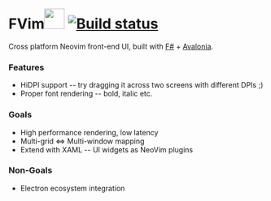 # FVim<img src="https://github.com/yatli/fvim/raw/master/Assets/fvim.png" width="40" height="40"> [![Build status](https://ci.appveyor.com/api/projects/status/7uat5poa5bksqa89?svg=true)](https://ci.appveyor.com/project/yatli/fvim)


Cross platform Neovim front-end UI, built with [F#](https://fsharp.org/) + [Avalonia](http://avaloniaui.net/).

### Features

- HiDPI support -- try dragging it across two screens with different DPIs ;)
- Proper font rendering -- bold, italic etc.

### Goals

- High performance rendering, low latency
- Multi-grid <=> Multi-window mapping
- Extend with XAML -- UI widgets as NeoVim plugins

### Non-Goals

- Electron ecosystem integration
